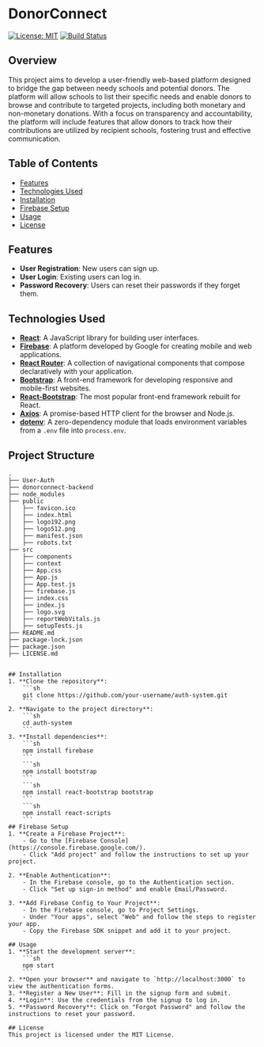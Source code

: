 # DonorConnect

[![License: MIT](https://img.shields.io/badge/License-MIT-yellow.svg)](https://opensource.org/licenses/MIT)
[![Build Status](https://img.shields.io/github/workflow/status/<your-github-username>/<your-repo-name>/CI)](https://github.com/<your-github-username>/<your-repo-name>/actions)


## Overview
This project aims to develop a user-friendly web-based platform designed to bridge the gap between needy schools and potential donors. The platform will allow schools to list their specific needs and enable donors to browse and contribute to targeted projects, including both monetary and non-monetary donations. With a focus on transparency and accountability, the platform will include features that allow donors to track how their contributions are utilized by recipient schools, fostering trust and effective communication.
## Table of Contents

- [Features](#features)
- [Technologies Used](#technologies-used)
- [Installation](#installation)
- [Firebase Setup](#firebase-setup)
- [Usage](#usage)
- [License](#license)
  
## Features
- **User Registration**: New users can sign up.
- **User Login**: Existing users can log in.
- **Password Recovery**: Users can reset their passwords if they forget them.

## Technologies Used
- **[React](https://reactjs.org/)**: A JavaScript library for building user interfaces.
- **[Firebase](https://firebase.google.com/)**: A platform developed by Google for creating mobile and web applications.
- **[React Router](https://reactrouter.com/)**: A collection of navigational components that compose declaratively with your application.
- **[Bootstrap](https://getbootstrap.com/)**: A front-end framework for developing responsive and mobile-first websites.
- **[React-Bootstrap](https://react-bootstrap.github.io/)**: The most popular front-end framework rebuilt for React.
- **[Axios](https://axios-http.com/)**: A promise-based HTTP client for the browser and Node.js.
- **[dotenv](https://www.npmjs.com/package/dotenv)**: A zero-dependency module that loads environment variables from a `.env` file into `process.env`.


## Project Structure

```plaintext
.
├── User-Auth
├── donorconnect-backend
├── node_modules
├── public
│   ├── favicon.ico
│   ├── index.html
│   ├── logo192.png
│   ├── logo512.png
│   ├── manifest.json
│   ├── robots.txt
├── src
│   ├── components
│   ├── context
│   ├── App.css
│   ├── App.js
│   ├── App.test.js
│   ├── firebase.js
│   ├── index.css
│   ├── index.js
│   ├── logo.svg
│   ├── reportWebVitals.js
│   ├── setupTests.js
├── README.md
├── package-lock.json
├── package.json
├── LICENSE.md


## Installation
1. **Clone the repository**:
    ```sh
    git clone https://github.com/your-username/auth-system.git
    ```
2. **Navigate to the project directory**:
    ```sh
    cd auth-system
    ```
3. **Install dependencies**:
    ```sh
    npm install firebase
    ```
    ```sh
    npm install bootstrap
    ```
    ```sh
    npm install react-bootstrap bootstrap
    ```
    ```sh
    npm install react-scripts
    ```
## Firebase Setup
1. **Create a Firebase Project**:
    - Go to the [Firebase Console](https://console.firebase.google.com/).
    - Click "Add project" and follow the instructions to set up your project.

2. **Enable Authentication**:
    - In the Firebase console, go to the Authentication section.
    - Click "Set up sign-in method" and enable Email/Password.

3. **Add Firebase Config to Your Project**:
    - In the Firebase console, go to Project Settings.
    - Under "Your apps", select "Web" and follow the steps to register your app.
    - Copy the Firebase SDK snippet and add it to your project.

## Usage
1. **Start the development server**:
    ```sh
    npm start
    ```
2. **Open your browser** and navigate to `http://localhost:3000` to view the authentication forms.
3. **Register a New User**: Fill in the signup form and submit.
4. **Login**: Use the credentials from the signup to log in.
5. **Password Recovery**: Click on "Forgot Password" and follow the instructions to reset your password.

## License
This project is licensed under the MIT License.
